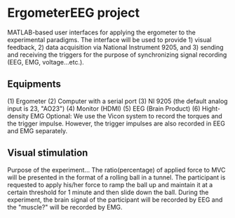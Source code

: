 # ErgometerEEG project
MATLAB-based user interfaces for applying the ergometer to the experimental paradigms. The interface will be used to provide 1) visual feedback, 2) data acquisition via National Instrument 9205, and 3) sending and receiving the triggers for the purpose of synchronizing signal recording (EEG, EMG, voltage...etc.).

## Equipments
(1) Ergometer 
(2) Computer with a serial port 
(3) NI 9205 (the default analog input is 23, "AO23") 
(4) Monitor (HDMI) 
(5) EEG (Brain Product)
(6) Hight-density EMG 
Optional: We use the Vicon system to record the torques and the trigger impulse. However, the trigger impulses are also recorded in EEG and EMG separately. 

## Visual stimulation 
Purpose of the experiment...
The ratio(percentage) of applied force to  MVC will be presented in the format of a rolling ball in a tunnel. The participant is requested to apply his/her force to ramp the ball up and maintain it at a certain threshold for 1 minute and then slide down the ball. During the experiment, the brain signal of the participant will be recorded by EEG and the "muscle?" will be recorded by EMG.  
